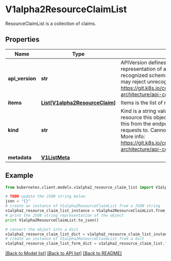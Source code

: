 # V1alpha2ResourceClaimList

ResourceClaimList is a collection of claims.

## Properties
Name | Type | Description | Notes
------------ | ------------- | ------------- | -------------
**api_version** | **str** | APIVersion defines the versioned schema of this representation of an object. Servers should convert recognized schemas to the latest internal value, and may reject unrecognized values. More info: https://git.k8s.io/community/contributors/devel/sig-architecture/api-conventions.md#resources | [optional] 
**items** | [**List[V1alpha2ResourceClaim]**](V1alpha2ResourceClaim.md) | Items is the list of resource claims. | 
**kind** | **str** | Kind is a string value representing the REST resource this object represents. Servers may infer this from the endpoint the kubernetes.client submits requests to. Cannot be updated. In CamelCase. More info: https://git.k8s.io/community/contributors/devel/sig-architecture/api-conventions.md#types-kinds | [optional] 
**metadata** | [**V1ListMeta**](V1ListMeta.md) |  | [optional] 

## Example

```python
from kubernetes.client.models.v1alpha2_resource_claim_list import V1alpha2ResourceClaimList

# TODO update the JSON string below
json = "{}"
# create an instance of V1alpha2ResourceClaimList from a JSON string
v1alpha2_resource_claim_list_instance = V1alpha2ResourceClaimList.from_json(json)
# print the JSON string representation of the object
print V1alpha2ResourceClaimList.to_json()

# convert the object into a dict
v1alpha2_resource_claim_list_dict = v1alpha2_resource_claim_list_instance.to_dict()
# create an instance of V1alpha2ResourceClaimList from a dict
v1alpha2_resource_claim_list_form_dict = v1alpha2_resource_claim_list.from_dict(v1alpha2_resource_claim_list_dict)
```
[[Back to Model list]](../README.md#documentation-for-models) [[Back to API list]](../README.md#documentation-for-api-endpoints) [[Back to README]](../README.md)



